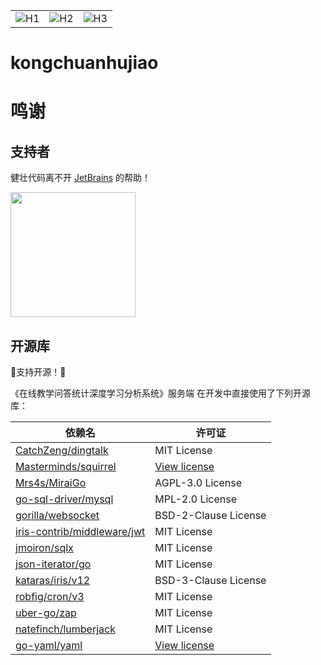 ||||
|-----|-----|-----|
|![H1](https://www.cast.org.cn/picture/0/211d27562d0f460f8a3d38fab7c4428d.jpg)|![H2](http://www.fjkx.org/UpFile/Link/2020/2020062213445295.jpg)|![H3](http://www.fjkx.org/UpFile/Link/2020/2020062214231997.jpg)|

# kongchuanhujiao

# 鸣谢

## 支持者

健壮代码离不开 [JetBrains](https://www.jetbrains.com/?from=kongchuanhujiao) 的帮助！

[<img width="200" src="https://user-images.githubusercontent.com/53565118/110659074-36bd0b80-81fd-11eb-98a1-adb58a9d8f4d.png">](https://www.jetbrains.com/?from=kongchuanhujiao)

## 开源库

💖支持开源！💖

《在线教学问答统计深度学习分析系统》服务端 在开发中直接使用了下列开源库：

|依赖名|许可证|
|-----|-----|
|[CatchZeng/dingtalk](github.com/CatchZeng/dingtalk)|MIT License|
|[Masterminds/squirrel](github.com/Masterminds/squirrel)|[View license](github.com/Masterminds/squirrel/blob/master/LICENSE.txt)|
|[Mrs4s/MiraiGo](github.com/Mrs4s/MiraiGo)|AGPL-3.0 License|
|[go-sql-driver/mysql](github.com/go-sql-driver/mysql)|MPL-2.0 License|
|[gorilla/websocket](github.com/gorilla/websocket)|BSD-2-Clause License|
|[iris-contrib/middleware/jwt](github.com/iris-contrib/middleware)|MIT License|
|[jmoiron/sqlx](github.com/jmoiron/sqlx)|MIT License|
|[json-iterator/go](github.com/json-iterator/go)|MIT License|
|[kataras/iris/v12](github.com/kataras/iris/)|BSD-3-Clause License|
|[robfig/cron/v3](github.com/robfig/cron)|MIT License|
|[uber-go/zap](go.uber.org/zap)|MIT License|
|[natefinch/lumberjack](gopkg.in/natefinch/lumberjack.v2)|MIT License|
|[go-yaml/yaml](gopkg.in/yaml.v2)|[View license](github.com/go-yaml/yaml/blob/v2/LICENSE)|
